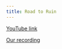 ```yaml
---
title: Road to Ruin
---
```


[YouTube link](https://www.youtube.com/watch?v=ru3NBulbdc4)

[Our recording](https://www.dropbox.com/s/914f4z1qqgc85il/08%20Road%20To%20Ruin.m4a?dl=0)

```

```
